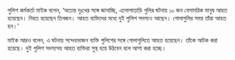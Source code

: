 পুলিশ কর্মকর্তা মাইক বলেন, ‘অত্যন্ত দুঃখের সঙ্গে জানাচ্ছি, এলোপাতাড়ি গুলির ঘটনায় ১০ জন বেসামরিক মানুষ আহত হয়েছেন। নিহত হয়েছেন তিনজন। আহত ব্যক্তিদের মধ্যে দুই পুলিশ সদস্যও আছেন। গোলাগুলির সময় তাঁরা আহত হন।’

মাইক আরও বলেন, এ ঘটনায় সন্দেহভাজন ব্যক্তি পুলিশের সঙ্গে গোলাগুলিতে আহত হয়েছেন। তাঁকে আটক করা হয়েছে। দুই পুলিশ সদস্যসহ আহত ব্যক্তিরা সুস্থ হয়ে উঠবেন বলে আশা করা হচ্ছে।
